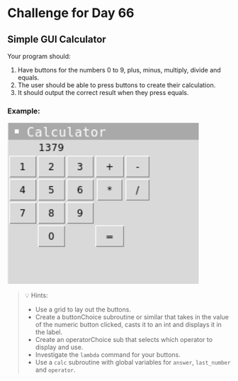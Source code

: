 # Challenge for Day 66

## Simple GUI Calculator

Your program should:

1. Have buttons for the numbers 0 to 9, plus, minus, multiply, divide and equals.
2. The user should be able to press buttons to create their calculation.
3. It should output the correct result when they press equals.

### Example:

![Calculator image](calculator.png)

> 💡 Hints:
> - Use a grid to lay out the buttons.
> - Create a buttonChoice subroutine or similar that takes in the value of the numeric button clicked, casts it to an int and displays it in the label.
> - Create an operatorChoice sub that selects which operator to display and use.
> - Investigate the `lambda` command for your buttons.
> - Use a `calc` subroutine with global variables for `answer`, `last_number` and `operator`.
